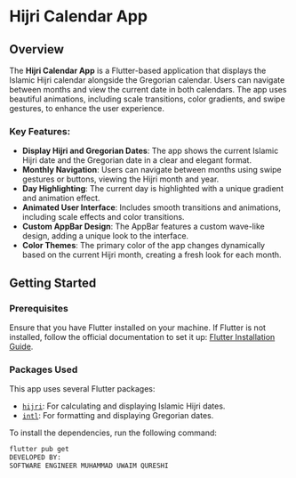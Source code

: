 # Hijri Calendar App

## Overview

The **Hijri Calendar App** is a Flutter-based application that displays the Islamic Hijri calendar alongside the Gregorian calendar. Users can navigate between months and view the current date in both calendars. The app uses beautiful animations, including scale transitions, color gradients, and swipe gestures, to enhance the user experience.

### Key Features:
- **Display Hijri and Gregorian Dates**: The app shows the current Islamic Hijri date and the Gregorian date in a clear and elegant format.
- **Monthly Navigation**: Users can navigate between months using swipe gestures or buttons, viewing the Hijri month and year.
- **Day Highlighting**: The current day is highlighted with a unique gradient and animation effect.
- **Animated User Interface**: Includes smooth transitions and animations, including scale effects and color transitions.
- **Custom AppBar Design**: The AppBar features a custom wave-like design, adding a unique look to the interface.
- **Color Themes**: The primary color of the app changes dynamically based on the current Hijri month, creating a fresh look for each month.

## Getting Started

### Prerequisites

Ensure that you have Flutter installed on your machine. If Flutter is not installed, follow the official documentation to set it up: [Flutter Installation Guide](https://flutter.dev/docs/get-started/install).

### Packages Used

This app uses several Flutter packages:
- [`hijri`](https://pub.dev/packages/hijri): For calculating and displaying Islamic Hijri dates.
- [`intl`](https://pub.dev/packages/intl): For formatting and displaying Gregorian dates.

To install the dependencies, run the following command:
```bash
flutter pub get
DEVELOPED BY:
SOFTWARE ENGINEER MUHAMMAD UWAIM QURESHI
